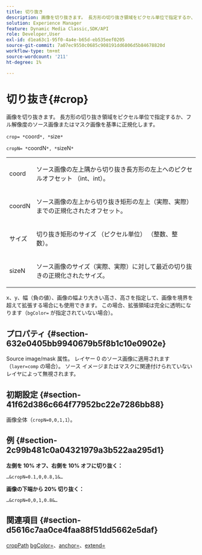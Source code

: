 ```yaml
---
title: 切り抜き
description: 画像を切り抜きます。 長方形の切り抜き領域をピクセル単位で指定するか、フル解像度のソース画像またはマスク画像を基準に正規化します。
solution: Experience Manager
feature: Dynamic Media Classic,SDK/API
role: Developer,User
exl-id: d1ea63c1-95f0-4a4e-b65d-eb535eef0205
source-git-commit: 7a07ec9550c0685c908191dd6806d5b84678820d
workflow-type: tm+mt
source-wordcount: '211'
ht-degree: 1%

---
```


# 切り抜き{#crop}

画像を切り抜きます。 長方形の切り抜き領域をピクセル単位で指定するか、フル解像度のソース画像またはマスク画像を基準に正規化します。

`crop= *`coord`*, *`size`*`

`cropN= *`coordN`*, *`sizeN`*`

<table id="simpletable_472A9AD67AA64419B0877B0535F8B14A"> 
 <tr class="strow"> 
  <td class="stentry"> <p><span class="codeph"> <span class="varname"> coord</span></span> </p> </td> 
  <td class="stentry"> <p>ソース画像の左上隅から切り抜き長方形の左上へのピクセルオフセット （int、int）。 </p></td> 
 </tr> 
 <tr class="strow"> 
  <td class="stentry"> <p><span class="codeph"> <span class="varname"> coordN</span></span> </p> </td> 
  <td class="stentry"> <p>ソース画像の左上から切り抜き矩形の左上（実際、実際）までの正規化されたオフセット。 </p></td> 
 </tr> 
 <tr class="strow"> 
  <td class="stentry"> <p><span class="codeph"> <span class="varname"> サイズ </span></span> </p></td> 
  <td class="stentry"> <p>切り抜き矩形のサイズ （ピクセル単位） （整数、整数）。 </p></td> 
 </tr> 
 <tr class="strow"> 
  <td class="stentry"> <p><span class="codeph"> <span class="varname"> sizeN</span></span> </p></td> 
  <td class="stentry"> <p>ソース画像のサイズ（実際、実際）に対して最近の切り抜きの正規化されたサイズ。 </p></td> 
 </tr> 
</table>

x、y、幅（負の値）、画像の幅より大きい高さ、高さを指定して、画像を境界を超えて拡張する場合にも使用できます。 この場合、拡張領域は完全に透明になります（`bgColor=` が指定されていない場合）。

## プロパティ {#section-632e0405bb9940679b5f8b1c10e0902e}

Source image/mask 属性。 レイヤー 0 のソース画像に適用されます（`layer=comp` の場合）。 ソース イメージまたはマスクに関連付けられていないレイヤによって無視されます。

## 初期設定 {#section-41f62d386c664f77952bc22e7286bb88}

画像全体（`cropN=0,0,1,1`）。

## 例 {#section-2c99b481c0a04321979a3b522aa295d1}

**左側を 10% オフ、右側を 10% オフに切り抜く：**

`…&cropN=0.1,0,0.8,1&…`

**画像の下端から 20% 切り抜く：**

`…&cropN=0,0,1,0.8&…`

## 関連項目 {#section-d5616c7aa0ce4faa88f51dd5662e5daf}

[cropPath](/help/aem-is-ir-api/is-api/http-ref/image-serving-api-ref/c-http-protocol-reference/c-command-reference/r-croppath.md) [bgColor=](../../../../../is-api/http-ref/image-serving-api-ref/c-http-protocol-reference/c-command-reference/r-bgcolor.md#reference-441371ba4ef54fe781887c5ae448f6ab)、[anchor=](../../../../../is-api/http-ref/image-serving-api-ref/c-http-protocol-reference/c-command-reference/r-anchor.md#reference-6661e548ab284b82828d8d94c8ddeb7c)、[extend=](../../../../../is-api/http-ref/image-serving-api-ref/c-http-protocol-reference/c-command-reference/r-extend.md#reference-7e9156beb285459d830e2d56782a74ac)
